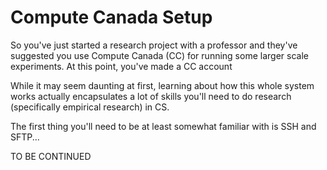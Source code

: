 # Compute Canada Setup

So you've just started a research project with a professor and they've
suggested you use Compute Canada (CC) for running some larger scale experiments. At
this point, you've made a CC account

While it may seem daunting at first, learning about how this whole system works
actually encapsulates a lot of skills you'll need to do research (specifically
 empirical research) in CS.

The first thing you'll need to be at least somewhat familiar with is SSH
and SFTP...

TO BE CONTINUED